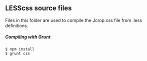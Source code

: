 ## LESScss source files

Files in this folder are used to compile the Jcrop.css file from .less definitions.

##### Compiling with Grunt

    $ npm install
    $ grunt css
